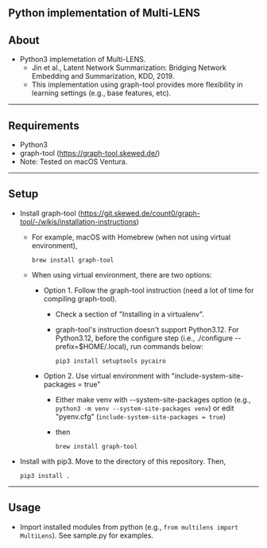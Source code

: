 ## Python implementation of Multi-LENS

About
-----
* Python3 implemetation of Multi-LENS.
  * Jin et al., Latent Network Summarization: Bridging Network Embedding and Summarization, KDD, 2019.
  * This implementation using graph-tool provides more flexibility in learning settings (e.g., base features, etc).
******

Requirements
-----
* Python3
* graph-tool (https://graph-tool.skewed.de/)
* Note: Tested on macOS Ventura.
******

Setup
-----
* Install graph-tool (https://git.skewed.de/count0/graph-tool/-/wikis/installation-instructions)
  * For example, macOS with Homebrew (when not using virtual environment),

    `brew install graph-tool`
  
  * When using virtual environment, there are two options:
  
    - Option 1. Follow the graph-tool instruction (need a lot of time for compiling graph-tool).

      - Check a section of "Installing in a virtualenv".

      - graph-tool's instruction doesn't support Python3.12. For Python3.12, before the configure step (i.e., ./configure --prefix=$HOME/.local), run commands below:

        `pip3 install setuptools pycairo`

    - Option 2. Use virtual environment with "include-system-site-packages = true"
      
      - Either make venv with --system-site-packages option (e.g., `python3 -m venv --system-site-packages venv`)
        or edit "pyenv.cfg" (`include-system-site-packages = true`)

      - then
        
        `brew install graph-tool`


* Install with pip3. Move to the directory of this repository. Then,

    `pip3 install .`

******

Usage
-----
* Import installed modules from python (e.g., `from multilens import MultiLens`). See sample.py for examples.
